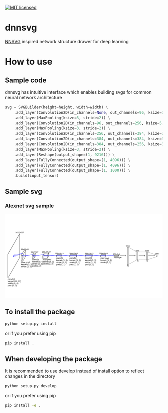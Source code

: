 [![MIT licensed](https://img.shields.io/badge/license-MIT-blue.svg)](LICENSE)

# dnnsvg
[NNSVG](http://alexlenail.me/NN-SVG/) inspired network structure drawer for deep learning

# How to use
## Sample code

dnnsvg has intuitive interface which enables building svgs for common neural network architecture

```python
svg = SVGBuilder(height=height, width=width) \
    .add_layer(Convolution2D(in_channels=None, out_channels=96, ksize=11, stride=4)) \
    .add_layer(MaxPooling(ksize=3, stride=2)) \
    .add_layer(Convolution2D(in_channels=96, out_channels=256, ksize=5, stride=1, pad=2)) \
    .add_layer(MaxPooling(ksize=3, stride=2)) \
    .add_layer(Convolution2D(in_channels=256, out_channels=384, ksize=3, stride=1, pad=1)) \
    .add_layer(Convolution2D(in_channels=384, out_channels=384, ksize=3, stride=1, pad=1)) \
    .add_layer(Convolution2D(in_channels=384, out_channels=256, ksize=3, stride=1, pad=1)) \
    .add_layer(MaxPooling(ksize=3, stride=2)) \
    .add_layer(Reshape(output_shape=(1, 9216))) \
    .add_layer(FullyConnected(output_shape=(1, 4096))) \
    .add_layer(FullyConnected(output_shape=(1, 4096))) \
    .add_layer(FullyConnected(output_shape=(1, 1000))) \
    .build(input_tensor)
```

## Sample svg

### Alexnet svg sample

<img src="samples/alexnet.svg">


## To install the package

```bash
python setup.py install
```

or if you prefer using pip

```bash
pip install .
```

## When developing the package

It is recommended to use develop instead of install option to reflect changes in the directory

```bash
python setup.py develop
```

or if you prefer using pip

```bash
pip install -e .
```

